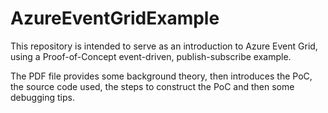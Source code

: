 # AzureEventGridExample
This repository is intended to serve as an introduction to Azure Event Grid, using a Proof-of-Concept event-driven, publish-subscribe example.

The PDF file provides some background theory, then introduces the PoC, the source code used, the steps to construct the PoC and then some debugging tips.


